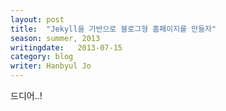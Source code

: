 ```yaml
---
layout: post
title:  "Jekyll을 기반으로 블로그형 홈페이지를 만들자"
season: summer, 2013
writingdate:   2013-07-15
category: blog
writer: Hanbyul Jo
---
```


 드디어..! 